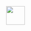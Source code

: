 <div align="center">
  <a href="https://t.me/lifelong_nomad">
    <img src="https://shields.io/badge/My_Telegram-2AABEE?logo=telegram&logoColor=white" height="50"/>
  </a>
</div>


